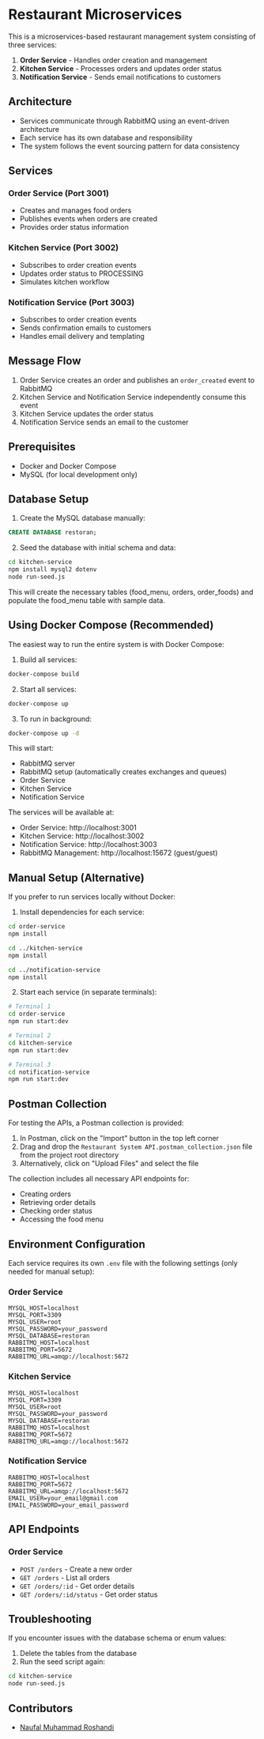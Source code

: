 # Restaurant Microservices

This is a microservices-based restaurant management system consisting of three services:

1. **Order Service** - Handles order creation and management
2. **Kitchen Service** - Processes orders and updates order status
3. **Notification Service** - Sends email notifications to customers

## Architecture

- Services communicate through RabbitMQ using an event-driven architecture
- Each service has its own database and responsibility
- The system follows the event sourcing pattern for data consistency

## Services

### Order Service (Port 3001)
- Creates and manages food orders
- Publishes events when orders are created
- Provides order status information

### Kitchen Service (Port 3002)
- Subscribes to order creation events
- Updates order status to PROCESSING
- Simulates kitchen workflow

### Notification Service (Port 3003)
- Subscribes to order creation events
- Sends confirmation emails to customers
- Handles email delivery and templating

## Message Flow

1. Order Service creates an order and publishes an `order_created` event to RabbitMQ
2. Kitchen Service and Notification Service independently consume this event
3. Kitchen Service updates the order status
4. Notification Service sends an email to the customer

## Prerequisites

- Docker and Docker Compose
- MySQL (for local development only)

## Database Setup

1. Create the MySQL database manually:
```sql
CREATE DATABASE restoran;
```

2. Seed the database with initial schema and data:
```bash
cd kitchen-service
npm install mysql2 dotenv
node run-seed.js
```

This will create the necessary tables (food_menu, orders, order_foods) and populate the food_menu table with sample data.

## Using Docker Compose (Recommended)

The easiest way to run the entire system is with Docker Compose:

1. Build all services:
```bash
docker-compose build
```

2. Start all services:
```bash
docker-compose up
```

3. To run in background:
```bash
docker-compose up -d
```

This will start:
- RabbitMQ server
- RabbitMQ setup (automatically creates exchanges and queues)
- Order Service
- Kitchen Service
- Notification Service

The services will be available at:
- Order Service: http://localhost:3001
- Kitchen Service: http://localhost:3002
- Notification Service: http://localhost:3003
- RabbitMQ Management: http://localhost:15672 (guest/guest)

## Manual Setup (Alternative)

If you prefer to run services locally without Docker:

1. Install dependencies for each service:
```bash
cd order-service
npm install

cd ../kitchen-service
npm install

cd ../notification-service
npm install
```

2. Start each service (in separate terminals):
```bash
# Terminal 1
cd order-service
npm run start:dev

# Terminal 2
cd kitchen-service
npm run start:dev

# Terminal 3
cd notification-service
npm run start:dev
```

## Postman Collection

For testing the APIs, a Postman collection is provided:

1. In Postman, click on the "Import" button in the top left corner
2. Drag and drop the `Restaurant System API.postman_collection.json` file from the project root directory
3. Alternatively, click on "Upload Files" and select the file

The collection includes all necessary API endpoints for:
- Creating orders
- Retrieving order details
- Checking order status
- Accessing the food menu

## Environment Configuration

Each service requires its own `.env` file with the following settings (only needed for manual setup):

### Order Service
```
MYSQL_HOST=localhost
MYSQL_PORT=3309
MYSQL_USER=root
MYSQL_PASSWORD=your_password
MYSQL_DATABASE=restoran
RABBITMQ_HOST=localhost
RABBITMQ_PORT=5672
RABBITMQ_URL=amqp://localhost:5672
```

### Kitchen Service
```
MYSQL_HOST=localhost
MYSQL_PORT=3309
MYSQL_USER=root
MYSQL_PASSWORD=your_password
MYSQL_DATABASE=restoran
RABBITMQ_HOST=localhost
RABBITMQ_PORT=5672
RABBITMQ_URL=amqp://localhost:5672
```

### Notification Service
```
RABBITMQ_HOST=localhost
RABBITMQ_PORT=5672
RABBITMQ_URL=amqp://localhost:5672
EMAIL_USER=your_email@gmail.com
EMAIL_PASSWORD=your_email_password
```

## API Endpoints

### Order Service
- `POST /orders` - Create a new order
- `GET /orders` - List all orders
- `GET /orders/:id` - Get order details
- `GET /orders/:id/status` - Get order status

## Troubleshooting

If you encounter issues with the database schema or enum values:

1. Delete the tables from the database
2. Run the seed script again:
```bash
cd kitchen-service
node run-seed.js
```

## Contributors

- [Naufal Muhammad Roshandi](https://github.com/obeman) 